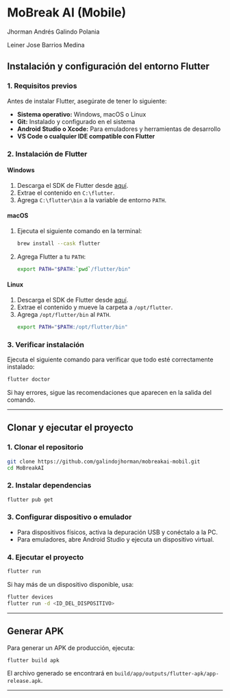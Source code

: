 # MoBreak AI (Mobile)
Jhorman Andrés Galindo Polania

Leiner Jose Barrios Medina

## Instalación y configuración del entorno Flutter

### 1. Requisitos previos
Antes de instalar Flutter, asegúrate de tener lo siguiente:

- **Sistema operativo:** Windows, macOS o Linux
- **Git:** Instalado y configurado en el sistema
- **Android Studio o Xcode:** Para emuladores y herramientas de desarrollo
- **VS Code o cualquier IDE compatible con Flutter**

### 2. Instalación de Flutter

#### Windows
1. Descarga el SDK de Flutter desde [aquí](https://docs.flutter.dev/get-started/install/windows).
2. Extrae el contenido en `C:\flutter`.
3. Agrega `C:\flutter\bin` a la variable de entorno `PATH`.

#### macOS
1. Ejecuta el siguiente comando en la terminal:
   ```sh
   brew install --cask flutter
   ```
2. Agrega Flutter a tu `PATH`:
   ```sh
   export PATH="$PATH:`pwd`/flutter/bin"
   ```

#### Linux
1. Descarga el SDK de Flutter desde [aquí](https://docs.flutter.dev/get-started/install/linux).
2. Extrae el contenido y mueve la carpeta a `/opt/flutter`.
3. Agrega `/opt/flutter/bin` al `PATH`.
   ```sh
   export PATH="$PATH:/opt/flutter/bin"
   ```

### 3. Verificar instalación
Ejecuta el siguiente comando para verificar que todo esté correctamente instalado:
```sh
flutter doctor
```
Si hay errores, sigue las recomendaciones que aparecen en la salida del comando.

---

## Clonar y ejecutar el proyecto

### 1. Clonar el repositorio
```sh
git clone https://github.com/galindojhorman/mobreakai-mobil.git
cd MoBreakAI
```

### 2. Instalar dependencias
```sh
flutter pub get
```

### 3. Configurar dispositivo o emulador
- Para dispositivos físicos, activa la depuración USB y conéctalo a la PC.
- Para emuladores, abre Android Studio y ejecuta un dispositivo virtual.

### 4. Ejecutar el proyecto
```sh
flutter run
```
Si hay más de un dispositivo disponible, usa:
```sh
flutter devices
flutter run -d <ID_DEL_DISPOSITIVO>
```

---

## Generar APK
Para generar un APK de producción, ejecuta:
```sh
flutter build apk
```
El archivo generado se encontrará en `build/app/outputs/flutter-apk/app-release.apk`.

---
